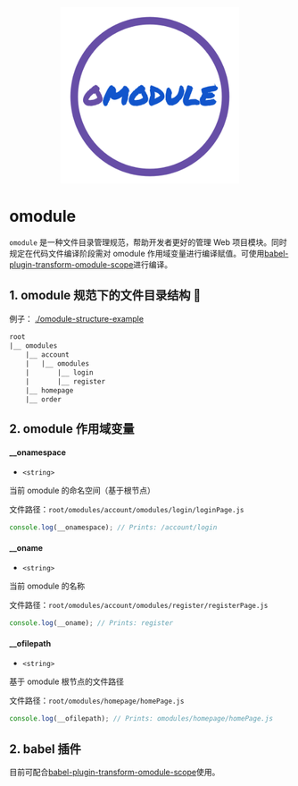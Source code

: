 <p align="center">
    <img width="320" src="./omodule-logo.svg">
</p>

# omodule
`omodule` 是一种文件目录管理规范，帮助开发者更好的管理 Web 项目模块。同时规定在代码文件编译阶段需对 omodule 作用域变量进行编译赋值。可使用[babel-plugin-transform-omodule-scope](https://github.com/omodule/babel-plugin-transform-omodule-scope)进行编译。

## 1. omodule 规范下的文件目录结构 🌲
例子： [./omodule-structure-example](./omodule-structure-example)
```
root
|__ omodules
    |__ account
    |   |__ omodules
    |       |__ login
    |       |__ register
    |__ homepage
    |__ order
```
## 2. omodule 作用域变量

#### __onamespace
- `<string>`

当前 omodule 的命名空间（基于根节点）  

文件路径：`root/omodules/account/omodules/login/loginPage.js`

```javascript
console.log(__onamespace); // Prints: /account/login
```

#### __oname
- `<string>`

当前 omodule 的名称

文件路径：`root/omodules/account/omodules/register/registerPage.js`
```javascript
console.log(__oname); // Prints: register
```

#### __ofilepath
- `<string>`

基于 omodule 根节点的文件路径

文件路径：`root/omodules/homepage/homePage.js`

```javascript
console.log(__ofilepath); // Prints: omodules/homepage/homePage.js
```

## 2. babel 插件
目前可配合[babel-plugin-transform-omodule-scope](https://github.com/omodule/babel-plugin-transform-omodule-scope)使用。
